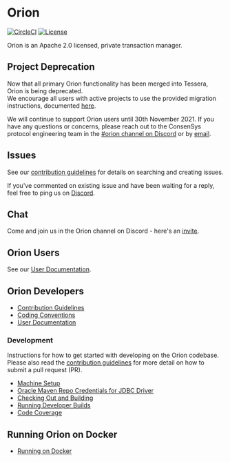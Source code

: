 # Orion

[![CircleCI](https://circleci.com/gh/ConsenSys/orion.svg?style=svg&circle-token=5f92fd966a971e60e57f53f2257fe5dda0fcf52c)](https://circleci.com/gh/ConsenSys/orion)
[![License](https://img.shields.io/badge/License-Apache%202.0-blue.svg)](https://github.com/PegasysEng/pantheon/blob/master/LICENSE)

Orion is an Apache 2.0 licensed, private transaction manager.

## Project Deprecation
Now that all primary Orion functionality has been merged into Tessera, Orion is being deprecated.  
We encourage all users with active projects to use the provided migration instructions,
documented [here](https://docs.orion.consensys.net/en/latest/Tutorials/Migrating-from-Orion-to-Tessera/).

We will continue to support Orion users until 30th November 2021. If you have any questions or
concerns, please reach out to the ConsenSys protocol engineering team in the
[#orion channel on Discord](https://discord.gg/hYpHRjK) or by [email](mailto:quorum@consensys.net).

## Issues 

See our [contribution guidelines](CONTRIBUTING.md) for details on searching and creating issues. 

If you've commented on existing issue and have been waiting for a reply, feel free to ping us on [Discord](https://discord.gg/n8m22JK).  

## Chat 

Come and join us in the Orion channel on Discord - here's an [invite](https://discord.gg/n8m22JK). 

## Orion Users 

See our [User Documentation](https://docs.orion.consensys.net/en/latest/). 

## Orion Developers

* [Contribution Guidelines](CONTRIBUTING.md)
* [Coding Conventions](CODING-CONVENTIONS.md)
* [User Documentation](https://docs.orion.consensys.net/en/latest/)

### Development

Instructions for how to get started with developing on the Orion codebase. Please also read the 
[contribution guidelines](CONTRIBUTING.md) for more detail on how to submit a pull request (PR).

* [Machine Setup](docs/development/machine_setup.md)
* [Oracle Maven Repo Credentials for JDBC Driver](docs/development/oracle_jdbc.md)
* [Checking Out and Building](docs/development/building.md)
* [Running Developer Builds](documentation/development/running_developer_builds.md)
* [Code Coverage](docs/development/code-coverage.md)

## Running Orion on Docker

* [Running on Docker](docs/development/docker.md)
